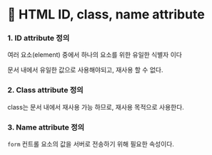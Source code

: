 # 📄 HTML ID, class, name attribute

### 1. ID attribute 정의

여러 요소\(element\) 중에서 하나의 요소를 위한 유일한 식별자 이다

문서 내에서 유일한 값으로 사용해야되고, 재사용 할 수 없다.

### 2. Class attribute 정의

class는 문서 내에서 재사용 가능 하므로,  재사용 목적으로 사용한다.

### 3. Name attribute 정의

`form` 컨트롤 요소의 값을 서버로 전송하기 위해 필요한 속성이다.

